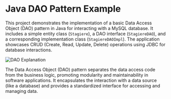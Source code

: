 # Java DAO Pattern Example

This project demonstrates the implementation of a basic Data Access Object (DAO) pattern in Java for interacting with a MySQL database. It includes a simple entity class (`Stagiere`), a DAO interface (`StagiereDAO`), and a corresponding implementation class (`StagiereDAOImpl`). The application showcases CRUD (Create, Read, Update, Delete) operations using JDBC for database interactions.


![DAO Explanation]((https://media.geeksforgeeks.org/wp-content/uploads/20211112084954/objectpattern.jpg))

The Data Access Object (DAO) pattern separates the data access code from the business logic, promoting modularity and maintainability in software applications. It encapsulates the interaction with a data source (like a database) and provides a standardized interface for accessing and managing data.
